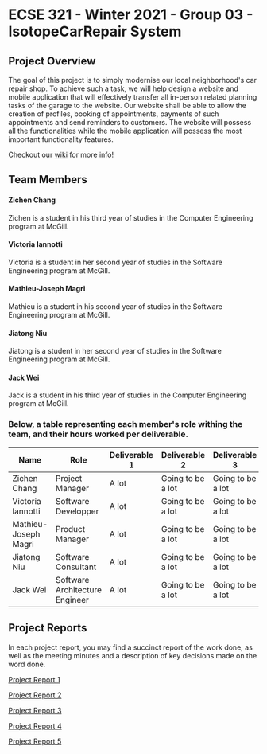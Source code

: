 # ECSE 321 - Winter 2021 - Group 03 - IsotopeCarRepair System

## Project Overview
The goal of this project is to simply modernise our local neighborhood's car repair shop. To achieve such a task, we will help design a website and mobile application that will effectively transfer all in-person related planning tasks of the garage to the website. Our website shall be able to allow the creation of profiles, booking of appointments, payments of such appointments and send reminders to customers. The website will possess all the functionalities while the mobile application will possess the most important functionality features.

Checkout our [wiki](https://github.com/McGill-ECSE321-Winter2021/project-group-03/wiki) for more info!

## Team Members

#### Zichen Chang
Zichen is a student in his third year of studies in the Computer Engineering program at McGill.

#### Victoria Iannotti
Victoria is a student in her second year of studies in the Software Engineering program at McGill.

#### Mathieu-Joseph Magri
Mathieu is a student in his second year of studies in the Software Engineering program at McGill.

#### Jiatong Niu
Jiatong is a student in her second year of studies in the Software Engineering program at McGill.

#### Jack Wei
Jack is a student in his third year of studies in the Computer Engineering program at McGill.
  
 ### Below, a table representing each member's role withing the team, and their hours worked per deliverable.
 
 | Name                 | Role                           | Deliverable 1 | Deliverable 2     | Deliverable 3     | Deliverable 4     | Deliverable 5     |
|----------------------|--------------------------------|---------------|-------------------|-------------------|-------------------|-------------------|
| Zichen Chang         | Project Manager                |     A lot     | Going to be a lot | Going to be a lot | Going to be a lot | Going to be a lot |
| Victoria Iannotti    | Software Developper            |     A lot     | Going to be a lot | Going to be a lot | Going to be a lot | Going to be a lot |
| Mathieu-Joseph Magri | Product Manager                |     A lot     | Going to be a lot | Going to be a lot | Going to be a lot | Going to be a lot |
| Jiatong Niu          | Software Consultant            |     A lot     | Going to be a lot | Going to be a lot | Going to be a lot | Going to be a lot |
| Jack Wei             | Software Architecture Engineer |     A lot     | Going to be a lot | Going to be a lot | Going to be a lot | Going to be a lot |

## Project Reports
In each project report, you may find a succinct report of the work done, as well as the meeting minutes and a description of key decisions made on the word done.

[Project Report 1](https://github.com/McGill-ECSE321-Winter2021/project-group-03/wiki/Project-Reports#sprint-1deliverable-1-report)

[Project Report 2](https://github.com/McGill-ECSE321-Winter2021/project-group-03/wiki/Project-Reports#sprint-2deliverable-2-report)

[Project Report 3](https://github.com/McGill-ECSE321-Winter2021/project-group-03/wiki/Project-Reports#sprint-3deliverable-3-report)

[Project Report 4](https://github.com/McGill-ECSE321-Winter2021/project-group-03/wiki/Project-Reports#sprint-4deliverable-4-report)

[Project Report 5](https://github.com/McGill-ECSE321-Winter2021/project-group-03/wiki/Project-Reports#sprint-5deliverable-5-report)
